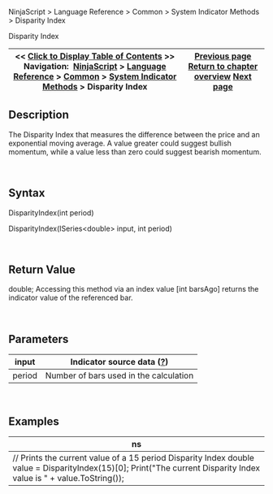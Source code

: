 ﻿


NinjaScript \> Language Reference \> Common \> System Indicator Methods \> Disparity Index






















Disparity Index







| \<\< [Click to Display Table of Contents](disparity_index.md) \>\> **Navigation:**     [NinjaScript](ninjascript-1.md) \> [Language Reference](language_reference_wip-1.md) \> [Common](common-1.md) \> [System Indicator Methods](indicators-1.md) \> Disparity Index | [Previous page](directional_movement_index_dmi-1.md) [Return to chapter overview](indicators-1.md) [Next page](donchian_channel-1.md) |
| --- | --- |











## Description


The Disparity Index that measures the difference between the price and an exponential moving average. A value greater could suggest bullish momentum, while a value less than zero could suggest bearish momentum.


 


## Syntax


DisparityIndex(int period)


DisparityIndex(ISeries\<double\> input, int period)


 


## Return Value


double; Accessing this method via an index value \[int barsAgo] returns the indicator value of the referenced bar.


 


## Parameters




| input | Indicator source data ([?](valid_input_data_for_indicator-1.md)) |
| --- | --- |
| period | Number of bars used in the calculation |



 


## 


## Examples




| ns |
| --- |
| // Prints the current value of a 15 period Disparity Index double value \= DisparityIndex(15)\[0]; Print("The current Disparity Index value is " \+ value.ToString()); |









